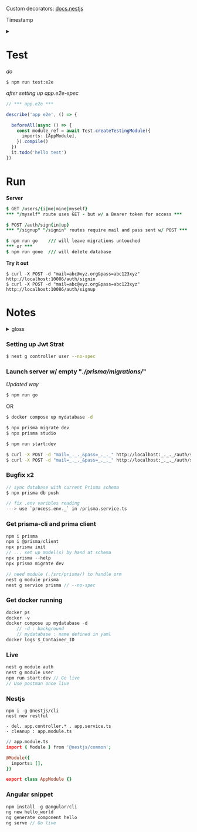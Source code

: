 Custom decorators: [docs.nestjs](https://docs.nestjs.com/custom-decorators)

Timestamp <details><summary></summary>

> [2h29](https://youtu.be/GHTA143_b-s&t=8940) - e2e testing . pactum
> [2h17](https://youtu.be/GHTA143_b-s&t=8220) - sigin now return 200 rather than 201 \
> [2h13](https://youtu.be/GHTA143_b-s&t=8020) - Custom _Decorators_ \
> [2h09](https://youtu.be/GHTA143_b-s&t=7770) - Custom _Guard_ \
> [2h01](https://youtu.be/GHTA143_b-s&t=7260) - Bearer token \
> [1h57](https://youtu.be/GHTA143_b-s&t=7020) - Guard: protect endpoint w/ guards \
> [1h55](https://youtu.be/GHTA143_b-s&t=6900) - 'users' controller generated . added GET /users/myself \
> [1h49](https://youtu.be/GHTA143_b-s&t=6540) - Intercept the token: Bearer strategy \
> [1h42](https://youtu.be/GHTA143_b-s&t=6125) - jwt in auth.module & auth.service \
> [1h39](https://youtu.be/GHTA143_b-s&t=5940) - jwt installed \
> [1h24](https://youtu.be/GHTA143_b-s?t=5040) - install passport \
> 1h14 - todo : signin logic \
> 1h02 - todo : signup logic w/ argon \
> 1h01m30 - whitelist and (dto: AuthDto) as param for signup \
> 58m - pipe \
> 52m - dto \
> 23m 
</details>



# Test
_do_
```
$ npm run test:e2e
```
_after setting up app.e2e-spec_
```ts
// *** app.e2e ***

describe('app e2e', () => {

  beforeAll(async () => {
    const module_ref = await Test.createTestingModule({
      imports: [AppModule],
    }).compile()
  })
  it.todo('hello test')
})
```


# Run

__Server__
```j
$ GET /users/{i|me|mine|myself}
*** "/myself" route uses GET - but w/ a Bearer token for access ***

$ POST /auth/sign{in|up}
*** "/signup" "/signin" routes require mail and pass sent w/ POST ***
```
```j
$ npm run go	/// will leave migrations untouched
*** or *** 
$ npm run gone	/// will delete database
```
__Try it out__
```
$ curl -X POST -d "mail=abc@xyz.org&pass=abc123xyz" http://localhost:10086/auth/signin
$ curl -X POST -d "mail=abc@xyz.org&pass=abc123xyz" http://localhost:10086/auth/signup
```

# Notes

<details><summary>gloss</summary>
&#8301;

Pipes
> process data before it reaches the route handler \
> commonly used to sanitize / validate incoming data

bootstrap function
> a function to start and init a NestJs app, not strictly but often used \
> NestFactory.create
> - creates an instance of the Nest app 
> - sets up an Express server

Controllers 
> ... are responsible for handling incoming requests and returning responses to the client.

Providers
>  can be injected as a dependency.

</details>


<!--
<details><summary>carto</summary>
&#8301;
-->

### Setting up Jwt Strat
```sh
$ nest g controller user --no-spec
```

### Launch server w/ empty "_./prisma/migrations/_"
_Updated way_
```sh
$ npm run go
```
OR
```sh
$ docker compose up mydatabase -d

$ npx prisma migrate dev
$ npx prisma studio

$ npm run start:dev

$ curl -X POST -d "mail=_._._&pass=_._._" http://localhost:_._._/auth/signup
$ curl -X POST -d "mail=_._._&pass=_._._" http://localhost:_._._/auth/signin
```

### Bugfix x2
```c
// sync database with current Prisma schema
$ npx prisma db push

// fix .env varibles reading
---> use `process.env._` in /prisma.service.ts
```

### Get prisma-cli and prima client
```c
npm i prisma
npm i @prisma/client
npx prisma init
// ... set up model(s) by hand at schema
npx prisma --help
npx prisma migrate dev

// need module (./src/prisma/) to handle orm
nest g module prisma
nest g service prisma // --no-spec
```
### Get docker running
```c
docker ps
docker -v
docker compose up mydatabase -d
	// -d : background
	// mydatabase : name defined in yaml
docker logs $_Container_ID
```
### Live
```c
nest g module auth
nest g module user
npm run start:dev // Go live
// Use postman once live
```
### Nestjs
```
npm i -g @nestjs/cli
nest new restful

- del. app.controller.* . app.service.ts
- cleanup : app.module.ts
```
```coffee
// app.module.ts
import { Module } from '@nestjs/common';

@Module({
  imports: [],
})

export class AppModule {}
```

### Angular snippet
```c
npm install -g @angular/cli
ng new hello_world
ng generate component hello
ng serve // Go live
```

<!--
</details>
-->

